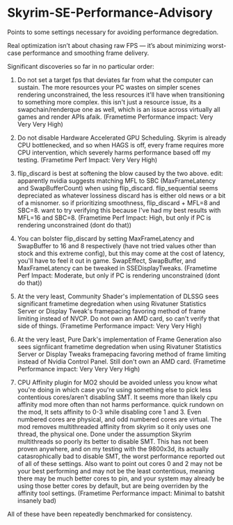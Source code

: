 # Skyrim-SE-Performance-Advisory
Points to some settings necessary for avoiding performance degredation.

Real optimization isn’t about chasing raw FPS — it’s about minimizing worst-case performance and smoothing frame delivery.

Significant discoveries so far in no particular order: 

1. Do not set a target fps that deviates far from what the computer can sustain. 
   The more resources your PC wastes on simpler scenes rendering unconstrained, the less resources it'll have when transitioning to something more complex. this isn't just a resource issue, its a 
   swapchain/renderque one as well, which is an issue across virtually all games and render APIs afaik. (Frametime Performance impact: Very Very Very High)

2. Do not disable Hardware Accelerated GPU Scheduling.
   Skyrim is already CPU bottlenecked, and so when HAGS is off, every frame requires more CPU intervention, which severely harms performance based off my testing. (Frametime Perf Impact: Very Very High)

3. flip_discard is best at softening the blow caused by the two above.
   edit: apparently nvidia suggests matching MFL to SBC (MaxFrameLatency and SwapBufferCount) when using flip_discard. flip_sequential seems depreciated as whatever lossiness discard has is either old news or a bit 
   of a misnomer. so if prioritizing smoothness, flip_discard + MFL=8 and SBC=8. want to try verifying this because I've had my best results with MFL=16 and SBC=8. (Frametime Perf Impact: High, but only if PC is 
   rendering unconstrained (dont do that))

4. You can bolster flip_discard by setting MaxFrameLatency and SwapBuffer to 16 and 8 respectively (have not tried values other than stock and this extreme config), but this may come at the cost of latency, you'll 
   have to feel it out in game. SwapEffect, SwapBuffer, and MaxFrameLatency can be tweaked in SSEDisplayTweaks. (Frametime Perf Impact: Moderate, but only if PC is 
   rendering unconstrained (dont do that))

5. At the very least, Community Shader's implementation of DLSSG sees significant frametime degredation when using Rivatuner Statistics Server or Display Tweak's framepacing favoring method of frame limiting 
   instead of NVCP. Do not own an AMD card, so can't verify that side of things. (Frametime Performance impact: Very Very High)

6. At the very least, Pure Dark's implementation of Frame Generation also sees signfiicant frametime degredation when using Rivatuner Statistics Server or Display Tweaks framepacing favoring method of frame 
   limiting instead of Nvidia Control Panel. Still don't own an AMD card.  (Frametime Performance impact: Very Very Very High)

7. CPU Affinity plugin for MO2 should be avoided unless you know what you're doing in which case you're using something else to pick less contentious cores/aren't disabling SMT. 
   It seems more than likely cpu affinity mod more often than not harms performance. quick rundown on the mod, It sets affinity to 0-3 while disabling core 1 and 3. Even numbered cores are physical, and odd 
   numbered cores are virtual. The mod removes multithreaded affinity from skyrim so it only uses one thread, the physical one. Done under the assumption Skyrim multithreads so poorly its better to disable SMT. This 
   has not been proven anywhere, and on my testing with the 9800x3d, its actually catasrophically bad to disable SMT, the worst performance reported out of all of these settings. Also want to point out cores 0 and 2 
   may not  be your best performing and may not be the least contentious, meaning there may be much better cores to pin, and your system may already be using those better cores by default, but are being overriden by 
   the  affinity tool settings.  (Frametime Performance impact: Minimal to batshit insanely bad)
   

All of these have been repeatedly benchmarked for consistency. 

